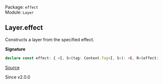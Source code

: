 Package: `effect`<br />
Module: `Layer`<br />

## Layer.effect

Constructs a layer from the specified effect.

**Signature**

```ts
declare const effect: { <I, S>(tag: Context.Tag<I, S>): <E, R>(effect: Effect.Effect<Types.NoInfer<S>, E, R>) => Layer<I, E, R>; <I, S, E, R>(tag: Context.Tag<I, S>, effect: Effect.Effect<Types.NoInfer<S>, E, R>): Layer<I, E, R>; }
```

[Source](https://github.com/Effect-TS/effect/tree/main/packages/effect/src/Layer.ts#L288)

Since v2.0.0